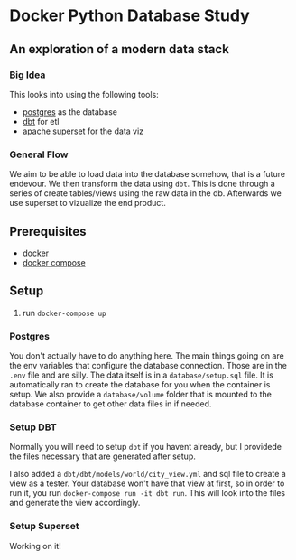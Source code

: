 # Docker Python Database Study

## An exploration of a modern data stack

### Big Idea
This looks into using the following tools:
- [postgres](https://www.postgresql.org/) as the database
- [dbt](https://www.getdbt.com/) for etl
- [apache superset](https://superset.apache.org/) for the data viz

### General Flow
We aim to be able to load data into the database somehow, that is a future endevour. We then transform the data using `dbt`. This is done through a series of create tables/views using the raw data in the db. Afterwards we use superset to vizualize the end product.

## Prerequisites
- [docker](https://docs.docker.com/desktop/install/mac-install/)
- [docker compose](https://docs.docker.com/compose/install/)

## Setup
1. run `docker-compose up`

### Postgres
You don't actually have to do anything here. The main things going on are the env variables that configure the database connection. Those are in the `.env` file and are silly. The data itself is in a `database/setup.sql` file. It is automatically ran to create the database for you when the container is setup. We also provide a `database/volume` folder that is mounted to the database container to get other data files in if needed.

### Setup DBT
Normally you will need to setup `dbt` if you havent already, but I providede the files necessary that are generated after setup.

I also added a `dbt/dbt/models/world/city_view.yml` and sql file to create a view as a tester. Your database won't have that view at first, so in order to run it, you run `docker-compose run -it dbt run`. This will look into the files and generate the view accordingly.

### Setup Superset
Working on it!